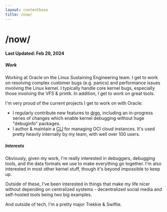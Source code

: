 ```yaml
---
layout: contentbase
title: /now/
---
```


# /now/

#### Last Updated: Feb 29, 2024

##### Work

Working at Oracle on the Linux Sustaining Engineering team. I get to work on
resolving complex customer bugs (e.g. panics) and performance issues involving
the Linux kernel. I typically handle core kernel bugs, especially those
involving the VFS & printk. In addition, I get to work on great tools.

I'm very proud of the current projects I get to work on with Oracle:

- I regularly contribute new features to
  [drgn](https://github.com/osandov/drgn), including an in-progress series of
  changes which enable kernel debugging without huge "debuginfo" packages.
- I author & maintain a [CLI](https://github.com/oracle/yo/) for managing OCI
  cloud instances. It's used pretty heavily internally by my team, with well
  over 100 users.

##### Interests

Obviously, given my work, I'm really interested in debuggers, debugging tools,
and the data formats we use to make everything go together. I'm also interested
in most other kernel stuff, though it's beyond impossible to keep up.

Outside of these, I've been interested in things that make my life nicer without
depending on centralized systems - decentralized social media and self-hosted
tools being two big examples.

And outside of tech, I'm a pretty major Trekkie & Swiftie.

